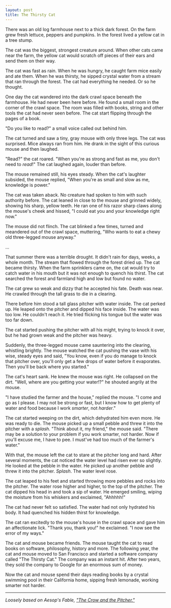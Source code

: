 ```yaml
---
layout: post
title: The Thirsty Cat
---
```

There was an old log farmhouse next to a thick dark forest.  On the farm grew fresh lettuce, peppers and pumpkins.  In the forest lived a yellow cat in a tree stump.

The cat was the biggest, strongest creature around.  When other cats came near the farm, the yellow cat would scratch off pieces of their ears and send them on their way.

The cat was fast as rain. When he was hungry, he caught farm mice easily and ate them. When he was thirsty, he sipped crystal water from a stream that ran through the forest. The cat had everything he needed.  Or so he thought.

One day the cat wandered into the dark crawl space beneath the farmhouse.  He had never been here before.  He found a small room in the corner of the crawl space.  The room was filled with books, string and other tools the cat had never seen before. The cat start flipping through the pages of a book.

"Do you like to read?" a small voice called out behind him.

The cat turned and saw a tiny, gray mouse with only three legs.  The cat was surprised.  Mice always ran from him.  He drank in the sight of this curious mouse and then laughed. 

"Read?" the cat roared.  "When you're as strong and fast as me, you don't need to *read*!" The cat laughed again, louder than before.

The mouse remained still, his eyes steady.  When the cat's laughter subsided, the mouse replied, "When you're as small and slow as me, knowledge is power."

The cat was taken aback.  No creature had spoken to him with such authority before.  The cat leaned in close to the mouse and grinned widely, showing his sharp, yellow teeth.  He ran one of his razor sharp claws along the mouse's cheek and hissed, "I could eat you and your knowledge right now."

The mouse did not flinch. The cat blinked a few times, turned and meandered out of the crawl space, muttering, "Who wants to eat a chewy old three-legged mouse anyway."

...

That summer there was a terrible drought.  It didn't rain for days, weeks, a whole month.  The stream that flowed through the forest dried up.  The cat became thirsty.  When the farm sprinklers came on, the cat would try to catch water in his mouth but it was not enough to quench his thirst.  The cat searched the forest and farmland high and low but found no water.

The cat grew so weak and dizzy that he accepted his fate.  Death was near. He crawled through the tall grass to die in a clearing.

There before him stood a tall glass pitcher with water inside.  The cat perked up.  He leaped onto the pitcher and dipped his face inside.  The water was too low.  He couldn't reach it.  He tried flicking his tongue but the water was too far down.

The cat started pushing the pitcher with all his might, trying to knock it over, but he had grown weak and the pitcher was heavy.

Suddenly, the three-legged mouse came sauntering into the clearing, whistling brightly.  The mouse watched the cat pushing the vase with his wise, steady eyes and said, "You know, even if you do manage to knock that pitcher over, you'll only get a few drops of water before it evaporates.  Then you'll be back where you started."

The cat's heart sank.  He knew the mouse was right.  He collapsed on the dirt.  "Well, where are you getting your water!?" he shouted angrily at the mouse.

"I have studied the farmer and the house," replied the mouse.  "I come and go as I please.  I may not be strong or fast, but I know how to get plenty of water and food because I work *smarter*, not *harder*."

The cat started weeping on the dirt, which dehydrated him even more.  He was ready to die.  The mouse picked up a small pebble and threw it into the pitcher with a *splash*. "Think about it, my friend," the mouse said. "There may be a solution to your problem if you work smarter, not harder. Now if you'll excuse me, I have to pee.  I must've had too much of the farmer's water."

With that, the mouse left the cat to stare at the pitcher long and hard.  After several moments, the cat noticed the water level had risen ever so slightly.  He looked at the pebble in the water.  He picked up another pebble and threw it into the pitcher.  *Splash*.  The water level rose.

The cat leaped to his feet and started throwing more pebbles and rocks into the pitcher.  The water rose higher and higher, to the top of the pitcher.  The cat dipped his head in and took a sip of water. He emerged smiling, wiping the moisture from his whiskers and exclaimed, "Ahhhhh!"

The cat had never felt so satisfied. The water had not only hydrated his body. It had quenched his hidden thirst for knowledge.

The cat ran excitedly to the mouse's house in the crawl space and gave him an affectionate lick.  "Thank you, thank you!" he exclaimed. "I now see the error of my ways."

The cat and mouse became friends.  The mouse taught the cat to read books on software, philosophy, history and more.  The following year, the cat and mouse moved to San Francisco and started a software company called "The Thirsty Cat."  The company was an instant hit.  After two years, they sold the company to Google for an enormous sum of money.

Now the cat and mouse spend their days reading books by a crystal swimming pool in their California home, sipping fresh lemonade, working smarter not harder.

---

*Loosely based on Aesop's Fable, ["The Crow and the Pitcher."](https://en.wikipedia.org/wiki/The_Crow_and_the_Pitcher)*
